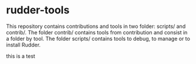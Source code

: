 rudder-tools
============

This repository contains contributions and tools in two folder: scripts/ and contrib/.
The folder contrib/ contains tools from contribution and consist in a folder by tool.
The folder scripts/ contains tools to debug, to manage or to install Rudder.

this is a test
  



